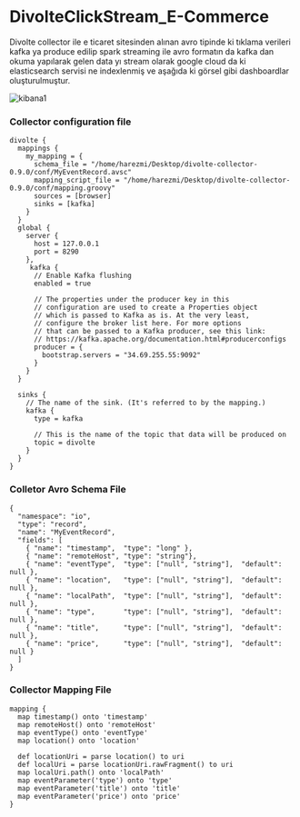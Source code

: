 # DivolteClickStream_E-Commerce
Divolte collector ile e ticaret sitesinden alınan avro tipinde ki tıklama verileri kafka ya produce edilip spark streaming ile avro formatın da kafka dan  okuma yapılarak gelen data yı stream olarak google cloud da ki elasticsearch servisi ne indexlenmiş ve aşağıda ki görsel gibi dashboardlar oluşturulmuştur.

![kibana1](https://user-images.githubusercontent.com/55887187/110013635-ea705800-7d32-11eb-8cc6-d3c8e785ccca.jpg)

### Collector configuration file 
```avro
divolte {
  mappings {
    my_mapping = {
      schema_file = "/home/harezmi/Desktop/divolte-collector-0.9.0/conf/MyEventRecord.avsc"
      mapping_script_file = "/home/harezmi/Desktop/divolte-collector-0.9.0/conf/mapping.groovy"
      sources = [browser]
      sinks = [kafka]
    }
  }
  global {
    server {
      host = 127.0.0.1
      port = 8290
    },
	 kafka {
      // Enable Kafka flushing
      enabled = true

      // The properties under the producer key in this
      // configuration are used to create a Properties object
      // which is passed to Kafka as is. At the very least,
      // configure the broker list here. For more options
      // that can be passed to a Kafka producer, see this link:
      // https://kafka.apache.org/documentation.html#producerconfigs
      producer = {
        bootstrap.servers = "34.69.255.55:9092"
      }
    }
  }

  sinks {
    // The name of the sink. (It's referred to by the mapping.)
    kafka {
      type = kafka

      // This is the name of the topic that data will be produced on
      topic = divolte
    }
  }
}
```
### Colletor Avro Schema File
```avro
{
  "namespace": "io",
  "type": "record",
  "name": "MyEventRecord",
  "fields": [
    { "name": "timestamp",  "type": "long" },
    { "name": "remoteHost", "type": "string"},
    { "name": "eventType",  "type": ["null", "string"],  "default": null },
    { "name": "location",   "type": ["null", "string"],  "default": null },
    { "name": "localPath",  "type": ["null", "string"],  "default": null },
    { "name": "type",       "type": ["null", "string"],  "default": null },
    { "name": "title",      "type": ["null", "string"],  "default": null },
    { "name": "price",      "type": ["null", "string"],  "default": null }
  ]
}
```
### Collector Mapping File
```avro
mapping {
  map timestamp() onto 'timestamp'
  map remoteHost() onto 'remoteHost'
  map eventType() onto 'eventType'
  map location() onto 'location'

  def locationUri = parse location() to uri
  def localUri = parse locationUri.rawFragment() to uri
  map localUri.path() onto 'localPath'
  map eventParameter('type') onto 'type'
  map eventParameter('title') onto 'title'
  map eventParameter('price') onto 'price'
}


```

